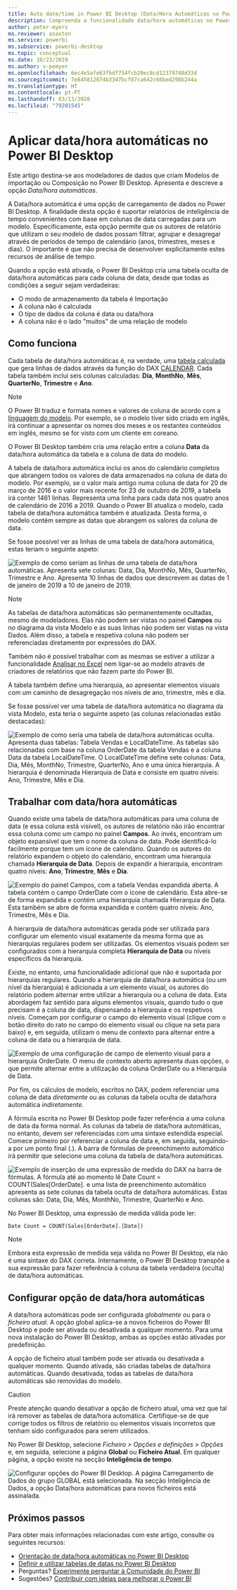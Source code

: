 ```yaml
---
title: Auto date/time in Power BI Desktop (Data/Hora Automáticas no Power BI Desktop)
description: Compreenda a funcionalidade data/hora automáticas no Power BI Desktop.
author: peter-myers
ms.reviewer: asaxton
ms.service: powerbi
ms.subservice: powerbi-desktop
ms.topic: conceptual
ms.date: 10/23/2019
ms.author: v-pemyer
ms.openlocfilehash: 6ec4e5afe63fbdf754fcb20ec8cd12379740d33d
ms.sourcegitcommit: 7e845812874b3347bcf87ca642c66bed298b244a
ms.translationtype: HT
ms.contentlocale: pt-PT
ms.lasthandoff: 03/13/2020
ms.locfileid: "79201545"
---
```

# <a name="apply-auto-datetime-in-power-bi-desktop"></a>Aplicar data/hora automáticas no Power BI Desktop

Este artigo destina-se aos modeladores de dados que criam Modelos de importação ou Composição no Power BI Desktop. Apresenta e descreve a opção _Data/hora automáticas_.

A Data/hora automática é uma opção de carregamento de dados no Power BI Desktop. A finalidade desta opção é suportar relatórios de inteligência de tempo convenientes com base em colunas de data carregadas para um modelo. Especificamente, esta opção permite que os autores de relatório que utilizam o seu modelo de dados possam filtrar, agrupar e desagregar através de períodos de tempo de calendário (anos, trimestres, meses e dias). O importante é que não precisa de desenvolver explicitamente estes recursos de análise de tempo.

Quando a opção está ativada, o Power BI Desktop cria uma tabela oculta de data/hora automáticas para cada coluna de data, desde que todas as condições a seguir sejam verdadeiras:

- O modo de armazenamento da tabela é Importação
- A coluna não é calculada
- O tipo de dados da coluna é data ou data/hora
- A coluna não é o lado "muitos" de uma relação de modelo

## <a name="how-it-works"></a>Como funciona

Cada tabela de data/hora automáticas é, na verdade, uma [tabela calculada](desktop-calculated-tables.md) que gera linhas de dados através da função do DAX [CALENDAR](/dax/calendar-function-dax). Cada tabela também inclui seis colunas calculadas: **Dia**, **MonthNo**, **Mês**, **QuarterNo**, **Trimestre** e **Ano**.

> [!NOTE]
> O Power BI traduz e formata nomes e valores de coluna de acordo com a [linguagem do modelo](supported-languages-countries-regions.md#choose-the-language-for-the-model-in-power-bi-desktop). Por exemplo, se o modelo tiver sido criado em inglês, irá continuar a apresentar os nomes dos meses e os restantes conteúdos em inglês, mesmo se for visto com um cliente em coreano.

O Power BI Desktop também cria uma relação entre a coluna **Data** da data/hora automática da tabela e a coluna de data do modelo.

A tabela de data/hora automática inclui os anos do calendário completos que abrangem todos os valores de data armazenados na coluna de data do modelo. Por exemplo, se o valor mais antigo numa coluna de data for 20 de março de 2016 e o valor mais recente for 23 de outubro de 2019, a tabela irá conter 1461 linhas. Representa uma linha para cada data nos quatro anos de calendário de 2016 a 2019. Quando o Power BI atualiza o modelo, cada tabela de data/hora automática também é atualizada. Desta forma, o modelo contém sempre as datas que abrangem os valores da coluna de data.

Se fosse possível ver as linhas de uma tabela de data/hora automática, estas teriam o seguinte aspeto:

![Exemplo de como seriam as linhas de uma tabela de data/hora automáticas. Apresenta sete colunas: Data, Dia, MonthNo, Mês, QuarterNo, Trimestre e Ano. Apresenta 10 linhas de dados que descrevem as datas de 1 de janeiro de 2019 a 10 de janeiro de 2019.](media/desktop-auto-date-time/auto-date-time-hidden-table-example-rows.png)

> [!NOTE]
> As tabelas de data/hora automáticas são permanentemente ocultadas, mesmo de modeladores. Elas não podem ser vistas no painel **Campos** ou no diagrama da vista Modelo e as suas linhas não podem ser vistas na vista Dados. Além disso, a tabela e respetiva coluna não podem ser referenciadas diretamente por expressões do DAX.
>
> Também não é possível trabalhar com as mesmas se estiver a utilizar a funcionalidade [Analisar no Excel](service-analyze-in-excel.md) nem ligar-se ao modelo através de criadores de relatórios que não fazem parte do Power BI.

A tabela também define uma hierarquia, ao apresentar elementos visuais com um caminho de desagregação nos níveis de ano, trimestre, mês e dia.

Se fosse possível ver uma tabela de data/hora automática no diagrama da vista Modelo, esta teria o seguinte aspeto (as colunas relacionadas estão destacadas):

![Exemplo de como seria uma tabela de data/hora automáticas oculta. Apresenta duas tabelas: Tabela Vendas e LocalDateTime. As tabelas são relacionadas com base na coluna OrderDate da tabela Vendas e a coluna Data da tabela LocalDateTime. O LocalDateTime define sete colunas: Data, Dia, Mês, MonthNo, Trimestre, QuarterNo, Ano e uma única hierarquia. A hierarquia é denominada Hierarquia de Data e consiste em quatro níveis: Ano, Trimestre, Mês e Dia.](media/desktop-auto-date-time/auto-date-time-hidden-table-example-diagram.png)

## <a name="work-with-auto-datetime"></a>Trabalhar com data/hora automáticas

Quando existe uma tabela de data/hora automáticas para uma coluna de data (e essa coluna está visível), os autores de relatório não irão encontrar essa coluna como um campo no painel **Campos**. Ao invés, encontram um objeto expansível que tem o nome da coluna de data. Pode identificá-lo facilmente porque tem um ícone de calendário. Quando os autores do relatório expandem o objeto do calendário, encontram uma hierarquia chamada **Hierarquia de Data**. Depois de expandir a hierarquia, encontram quatro níveis: **Ano**, **Trimestre**, **Mês** e **Dia**.

![Exemplo do painel Campos, com a tabela Vendas expandida aberta. A tabela contém o campo OrderDate com o ícone de calendário. Esta abre-se de forma expandida e contém uma hierarquia chamada Hierarquia de Data. Esta também se abre de forma expandida e contém quatro níveis: Ano, Trimestre, Mês e Dia.](media/desktop-auto-date-time/auto-date-time-fields-pane-example.png)

A hierarquia de data/hora automáticas gerada pode ser utilizada para configurar um elemento visual exatamente da mesma forma que as hierarquias regulares podem ser utilizadas. Os elementos visuais podem ser configurados com a hierarquia completa **Hierarquia de Data** ou níveis específicos da hierarquia.

Existe, no entanto, uma funcionalidade adicional que não é suportada por hierarquias regulares. Quando a hierarquia de data/hora automática (ou um nível da hierarquia) é adicionada a um elemento visual, os autores do relatório podem alternar entre utilizar a hierarquia ou a coluna de data. Esta abordagem faz sentido para alguns elementos visuais, quando tudo o que precisam é a coluna de data, dispensando a hierarquia e os respetivos níveis. Começam por configurar o campo do elemento visual (clique com o botão direito do rato no campo do elemento visual ou clique na seta para baixo) e, em seguida, utilizam o menu de contexto para alternar entre a coluna de data ou a hierarquia de data.

![Exemplo de uma configuração de campo de elemento visual para a hierarquia OrderDate. O menu de contexto aberto apresenta duas opções, o que permite alternar entre a utilização da coluna OrderDate ou a Hierarquia de Data.](media/desktop-auto-date-time/auto-date-time-configure-visuals-fields.png)

Por fim, os cálculos de modelo, escritos no DAX, podem referenciar uma coluna de data _diretamente_ ou as colunas da tabela oculta de data/hora automática _indiretamente_.

A fórmula escrita no Power BI Desktop pode fazer referência a uma coluna de data da forma normal. As colunas da tabela de data/hora automáticas, no entanto, devem ser referenciadas com uma sintaxe estendida especial. Comece primeiro por referenciar a coluna de data e, em seguida, seguindo-a por um ponto final (.). A barra de fórmulas de preenchimento automático irá permitir que selecione uma coluna da tabela de data/hora automáticas.

![Exemplo de inserção de uma expressão de medida do DAX na barra de fórmulas. A fórmula até ao momento lê Date Count = COUNT(Sales[OrderDate]. e uma lista de preenchimento automático apresenta as sete colunas da tabela oculta de data/hora automáticas. Estas colunas são: Data, Dia, Mês, MonthNo, Trimestre, QuarterNo e Ano.](media/desktop-auto-date-time/auto-date-time-dax-auto-complete.png)

No Power BI Desktop, uma expressão de medida válida pode ler:

```dax
Date Count = COUNT(Sales[OrderDate].[Date])
```

> [!NOTE]
> Embora esta expressão de medida seja válida no Power BI Desktop, ela não é uma sintaxe do DAX correta. Internamente, o Power BI Desktop transpõe a sua expressão para fazer referência à coluna da tabela verdadeira (oculta) de data/hora automáticas.

## <a name="configure-auto-datetime-option"></a>Configurar opção de data/hora automáticas

A data/hora automáticas pode ser configurada _globalmente_ ou para o _ficheiro atual_. A opção global aplica-se a novos ficheiros do Power BI Desktop e pode ser ativada ou desativada a qualquer momento. Para uma nova instalação do Power BI Desktop, ambas as opções estão ativadas por predefinição.

A opção de ficheiro atual também pode ser ativada ou desativada a qualquer momento. Quando ativada, são criadas tabelas de data/hora automáticas. Quando desativada, todas as tabelas de data/hora automáticas são removidas do modelo.

> [!CAUTION]
> Preste atenção quando desativar a opção de ficheiro atual, uma vez que tal irá remover as tabelas de data/hora automática. Certifique-se de que corrige todos os filtros de relatório ou elementos visuais incorretos que tenham sido configurados para serem utilizados.

No Power BI Desktop, selecione _Ficheiro > Opções e definições > Opções_ e, em seguida, selecione a página **Global** ou **Ficheiro Atual**. Em qualquer página, a opção existe na secção **Inteligência de tempo**.

![Configurar opções do Power BI Desktop. A página Carregamento de Dados do grupo GLOBAL está selecionada. Na secção Inteligência de Dados, a opção Data/hora automáticas para novos ficheiros está assinalada.](media/desktop-auto-date-time/auto-date-time-configure-global-options.png)

## <a name="next-steps"></a>Próximos passos

Para obter mais informações relacionadas com este artigo, consulte os seguintes recursos:

- [Orientação de data/hora automáticas no Power BI Desktop](guidance/auto-date-time.md)
- [Definir e utilizar tabelas de datas no Power BI Desktop](desktop-date-tables.md)
- Perguntas? [Experimente perguntar à Comunidade do Power BI](https://community.powerbi.com/)
- Sugestões? [Contribuir com ideias para melhorar o Power BI](https://ideas.powerbi.com/)
